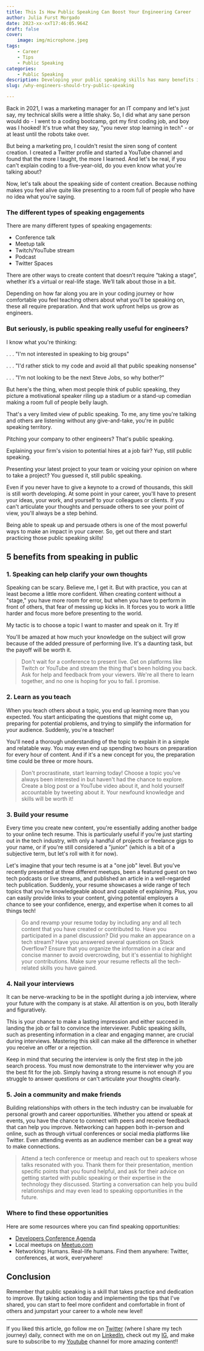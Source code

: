```yaml
---
title: This Is How Public Speaking Can Boost Your Engineering Career
author: Julia Furst Morgado
date: 2023-xx-xxT17:46:05.964Z
draft: false
cover:
    image: img/microphone.jpeg
tags: 
    - Career
    - Tips
    - Public Speaking
categories: 
    - Public Speaking
description: Developing your public speaking skills has many benefits in a work environment, even if you are an engineer that sits in front of a computer all day.
slug: /why-engineers-should-try-public-speaking

---
```


Back in 2021, I was a marketing manager for an IT company and let's just say, my technical skills were a little shaky. So, I did what any sane person would do - I went to a coding bootcamp, got my first coding job, and boy was I hooked! It's true what they say, "you never stop learning in tech" - or at least until the robots take over.

But being a marketing pro, I couldn't resist the siren song of content creation. I created a Twitter profile and started a YouTube channel and found that the more I taught, the more I learned. And let's be real, if you can't explain coding to a five-year-old, do you even know what you're talking about?

Now, let's talk about the speaking side of content creation. Because nothing makes you feel alive quite like presenting to a room full of people who have no idea what you're saying.

### The different types of speaking engagements
There are many different types of speaking engagements:

- Conference talk
- Meetup talk
- Twitch/YouTube stream
- Podcast
- Twitter Spaces

There are other ways to create content that doesn’t require “taking a stage”, whether it’s a virtual or real-life stage. We’ll talk about those in a bit.

Depending on how far along you are in your coding journey or how comfortable you feel teaching others about what you'll be speaking on, these all require preparation. And that work upfront helps us grow as engineers.

### But seriously, is public speaking really useful for engineers?

I know what you're thinking:

. . . "I'm not interested in speaking to big groups"

. . . "I'd rather stick to my code and avoid all that public speaking nonsense"

. . . "I'm not looking to be the next Steve Jobs, so why bother?"

But here's the thing, when most people think of public speaking, they picture a motivational speaker riling up a stadium or a stand-up comedian making a room full of people belly laugh.

That's a very limited view of public speaking. To me, any time you're talking and others are listening without any give-and-take, you're in public speaking territory.

Pitching your company to other engineers? That's public speaking.

Explaining your firm's vision to potential hires at a job fair? Yup, still public speaking.

Presenting your latest project to your team or voicing your opinion on where to take a project? You guessed it, still public speaking.

Even if you never have to give a keynote to a crowd of thousands, this skill is still worth developing. At some point in your career, you'll have to present your ideas, your work, and yourself to your colleagues or clients. If you can't articulate your thoughts and persuade others to see your point of view, you'll always be a step behind.

Being able to speak up and persuade others is one of the most powerful ways to make an impact in your career. So, get out there and start practicing those public speaking skills!

## 5 benefits from speaking in public

### 1. Speaking can help clarify your own thoughts

Speaking can be scary. Believe me, I get it. But with practice, you can at least become a little more confident. When creating content without a "stage," you have more room for error, but when you have to perform in front of others, that fear of messing up kicks in. It forces you to work a little harder and focus more before presenting to the world.

My tactic is to choose a topic I want to master and speak on it. Try it! 

You'll be amazed at how much your knowledge on the subject will grow because of the added pressure of performing live. It's a daunting task, but the payoff will be worth it.

> Don't wait for a conference to present live. Get on platforms like Twitch or YouTube and stream the thing that's been holding you back. Ask for help and feedback from your viewers. We're all there to learn together, and no one is hoping for you to fail. I promise.

### 2. Learn as you teach

When you teach others about a topic, you end up learning more than you expected. You start anticipating the questions that might come up, preparing for potential problems, and trying to simplify the information for your audience. Suddenly, you're a teacher!

You'll need a thorough understanding of the topic to explain it in a simple and relatable way. You may even end up spending two hours on preparation for every hour of content. And if it's a new concept for you, the preparation time could be three or more hours.

> Don't procrastinate, start learning today! Choose a topic you've always been interested in but haven't had the chance to explore. Create a blog post or a YouTube video about it, and hold yourself accountable by tweeting about it. Your newfound knowledge and skills will be worth it!

### 3. Build your resume

Every time you create new content, you're essentially adding another badge to your online tech resume. This is particularly useful if you're just starting out in the tech industry, with only a handful of projects or freelance gigs to your name, or if you're still considered a "junior" (which is a bit of a subjective term, but let's roll with it for now).

Let's imagine that your tech resume is at a "one job" level. But you've recently presented at three different meetups, been a featured guest on two tech podcasts or live streams, and published an article in a well-regarded tech publication. Suddenly, your resume showcases a wide range of tech topics that you're knowledgeable about and capable of explaining. Plus, you can easily provide links to your content, giving potential employers a chance to see your confidence, energy, and expertise when it comes to all things tech!

> Go and revamp your resume today by including any and all tech content that you have created or contributed to. Have you participated in a panel discussion? Did you make an appearance on a tech stream? Have you answered several questions on Stack Overflow? Ensure that you organize the information in a clear and concise manner to avoid overcrowding, but it's essential to highlight your contributions. Make sure your resume reflects all the tech-related skills you have gained.

### 4. Nail your interviews

It can be nerve-wracking to be in the spotlight during a job interview, where your future with the company is at stake. All attention is on you, both literally and figuratively.

This is your chance to make a lasting impression and either succeed in landing the job or fail to convince the interviewer. Public speaking skills, such as presenting information in a clear and engaging manner, are crucial during interviews. Mastering this skill can make all the difference in whether you receive an offer or a rejection.

Keep in mind that securing the interview is only the first step in the job search process. You must now demonstrate to the interviewer why you are the best fit for the job. Simply having a strong resume is not enough if you struggle to answer questions or can't articulate your thoughts clearly.

### 5. Join a community and make friends

Building relationships with others in the tech industry can be invaluable for personal growth and career opportunities. Whether you attend or speak at events, you have the chance to connect with peers and receive feedback that can help you improve. Networking can happen both in-person and online, such as through virtual conferences or social media platforms like Twitter. Even attending events as an audience member can be a great way to make connections.

> Attend a tech conference or meetup and reach out to speakers whose talks resonated with you. Thank them for their presentation, mention specific points that you found helpful, and ask for their advice on getting started with public speaking or their expertise in the technology they discussed. Starting a conversation can help you build relationships and may even lead to speaking opportunities in the future.

### Where to find these opportunities
Here are some resources where you can find speaking opportunities:
- [Developers Conference Agenda](https://github.com/scraly/developers-conferences-agenda)
- Local meetups on [Meetup.com](https://meetup.com)
- Networking: Humans. Real-life humans. Find them anywhere: Twitter, conferences, at work, everywhere!

## Conclusion

Remember that public speaking is a skill that takes practice and dedication to improve. By taking action today and implementing the tips that I've shared, you can start to feel more confident and comfortable in front of others and jumpstart your career to a whole new level!

***
If you liked this article, go follow me on [Twitter](https://twitter.com/juliafmorgado) (where I share my tech journey) daily, connect with me on on [LinkedIn](https://www.linkedin.com/in/juliafmorgado/), check out my [IG](https://www.instagram.com/juliafmorgado/), and make sure to subscribe to my [Youtube](https://www.youtube.com/c/JuliaFMorgado) channel for more amazing content!!
